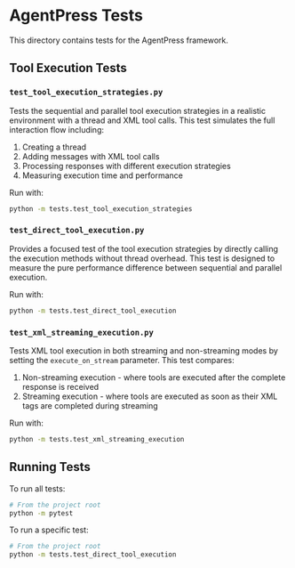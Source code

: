 # AgentPress Tests

This directory contains tests for the AgentPress framework.

## Tool Execution Tests

### `test_tool_execution_strategies.py`

Tests the sequential and parallel tool execution strategies in a realistic environment with a thread and XML tool calls.
This test simulates the full interaction flow including:
1. Creating a thread
2. Adding messages with XML tool calls
3. Processing responses with different execution strategies
4. Measuring execution time and performance

Run with:
```bash
python -m tests.test_tool_execution_strategies
```

### `test_direct_tool_execution.py`

Provides a focused test of the tool execution strategies by directly calling the execution methods without thread overhead.
This test is designed to measure the pure performance difference between sequential and parallel execution.

Run with:
```bash
python -m tests.test_direct_tool_execution
```

### `test_xml_streaming_execution.py`

Tests XML tool execution in both streaming and non-streaming modes by setting the `execute_on_stream` parameter.
This test compares:
1. Non-streaming execution - where tools are executed after the complete response is received
2. Streaming execution - where tools are executed as soon as their XML tags are completed during streaming

Run with:
```bash
python -m tests.test_xml_streaming_execution
```

## Running Tests

To run all tests:
```bash
# From the project root
python -m pytest
```

To run a specific test:
```bash
# From the project root
python -m tests.test_direct_tool_execution
``` 
